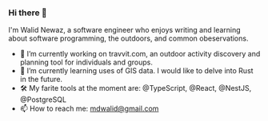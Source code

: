 ### Hi there 👋

I'm Walid Newaz, a software engineer who enjoys writing and learning about software programming, the outdoors, and common obeservations.

- 🔭 I’m currently working on travvit.com, an outdoor activity discovery and planning tool for individuals and groups.
- 🌱 I’m currently learning uses of GIS data. I would like to delve into Rust in the future.
- 🛠️ My farite tools at the moment are: @TypeScript, @React, @NestJS, @PostgreSQL
- 📫 How to reach me: mdwalid@gmail.com

<!--
**WalidNewaz/WalidNewaz** is a ✨ _special_ ✨ repository because its `README.md` (this file) appears on your GitHub profile.

Here are some ideas to get you started:

- 🔭 I’m currently working on ...
- 🌱 I’m currently learning ...
- 👯 I’m looking to collaborate on ...
- 🤔 I’m looking for help with ...
- 💬 Ask me about ...
- 📫 How to reach me: ...
- 😄 Pronouns: ...
- ⚡ Fun fact: ...
-->
